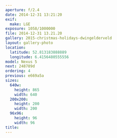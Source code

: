```yaml
---
aperture: f/2.4
date: 2014-12-31 13:21:20
exif:
  make: LGE
exposure: 1058/1000000
file: 2014-12-31 13.21.20
gallery: 2015-christmas-holidays-dwingelderveld
layout: gallery-photo
location:
  latitude: 52.813183888889
  longitude: 6.4156480555556
model: Nexus 5
next: 248789d
ordering: 4
previous: e669a5a
sizes:
  640w:
    height: 865
    width: 640
  200x200:
    height: 200
    width: 200
  96x96:
    height: 96
    width: 96
title: 
---
```

